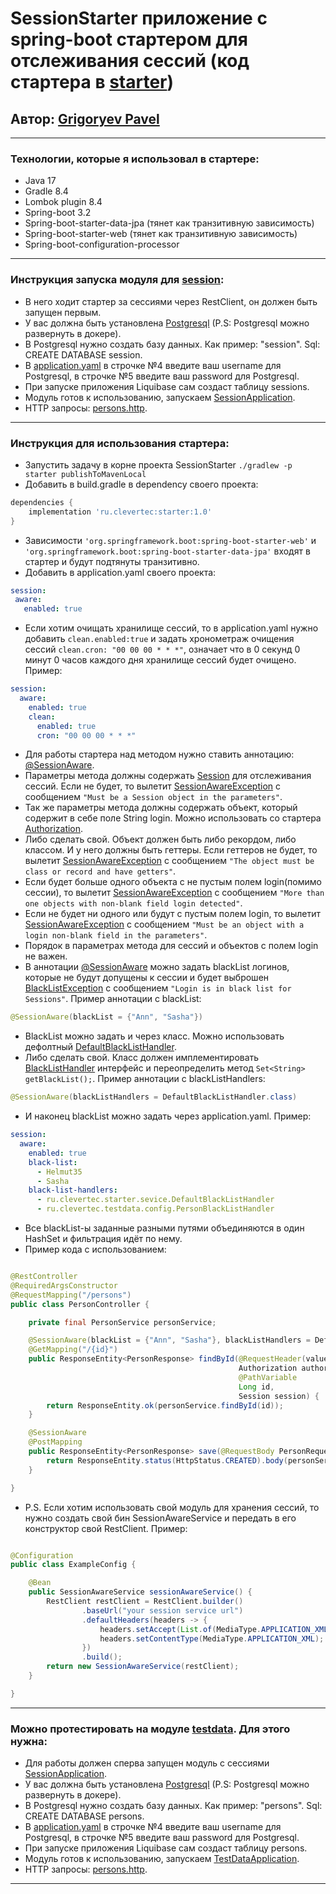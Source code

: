 # SessionStarter приложение с spring-boot стартером для отслеживания сессий (код стартера в [starter](starter/src/main/java/ru/clevertec/starter))

## Автор: [Grigoryev Pavel](https://pavelgrigoryev.github.io/GrigoryevPavel/)

***

### Технологии, которые я использовал в стартере:

* Java 17
* Gradle 8.4
* Lombok plugin 8.4
* Spring-boot 3.2
* Spring-boot-starter-data-jpa (тянет как транзитивную зависимость)
* Spring-boot-starter-web (тянет как транзитивную зависимость)
* Spring-boot-configuration-processor

***

### Инструкция запуска модуля для [session](session/src/main/java/ru/clevertec/session):

* В него ходит стартер за сессиями через RestClient, он должен быть запущен первым.
* У вас должна быть установлена [Postgresql](https://www.postgresql.org/download/) (P.S: Postgresql можно развернуть
  в докере).
* В Postgresql нужно создать базу данных. Как пример: "session". Sql: CREATE DATABASE session.
* В [application.yaml](session/src/main/resources/application.yaml) в строчке №4 введите ваш username для
  Postgresql, в строчке №5 введите ваш password для Postgresql.
* При запуске приложения Liquibase сам создаст таблицу sessions.
* Модуль готов к использованию,
  запускаем [SessionApplication](session/src/main/java/ru/clevertec/session/SessionApplication.java).
* HTTP запросы: [persons.http](session/src/main/resources/http/sessions.http).

***

### Инструкция для использования стартера:

* Запустить задачу в корне проекта SessionStarter `./gradlew -p starter publishToMavenLocal`
* Добавить в build.gradle в dependency своего проекта:

````groovy
dependencies {
    implementation 'ru.clevertec:starter:1.0'
}
````

* Зависимости `'org.springframework.boot:spring-boot-starter-web'`
  и `'org.springframework.boot:spring-boot-starter-data-jpa'` входят в стартер и будут подтянуты транзитивно.
* Добавить в application.yaml своего проекта:

 ````yaml
session:
  aware:
    enabled: true
````

* Если хотим очищать хранилище сессий, то в application.yaml нужно добавить `clean.enabled:true` и задать хронометраж
  очищения сессий `clean.cron: "00 00 00 * * *"`, означает что в 0 секунд 0 минут 0 часов каждого дня хранилище сессий
  будет очищено. Пример:

````yaml
session:
  aware:
    enabled: true
    clean:
      enabled: true
      cron: "00 00 00 * * *"
````

* Для работы стартера над методом нужно ставить
  аннотацию: [@SessionAware](starter/src/main/java/ru/clevertec/starter/annotation/SessionAware.java).
* Параметры метода должны содержать [Session](starter/src/main/java/ru/clevertec/starter/model/Session.java) для
  отслеживания сессий. Если не будет, то
  вылетит [SessionAwareException](starter/src/main/java/ru/clevertec/starter/exception/SessionAwareException.java) c
  сообщением `"Must be a Session object in the parameters"`.
* Так же параметры метода должны содержать объект, который содержит в себе поле String login. Можно использовать со
  стартера [Authorization](starter/src/main/java/ru/clevertec/starter/model/Authorization.java).
* Либо сделать свой. Объект должен быть либо рекордом, либо классом. И у него должны быть геттеры. Если геттеров не
  будет, то
  вылетит [SessionAwareException](starter/src/main/java/ru/clevertec/starter/exception/SessionAwareException.java) c
  сообщением `"The object must be class or record and have getters"`.
* Если будет больше одного объекта с не пустым полем login(помимо сессии), то вылетит
  [SessionAwareException](starter/src/main/java/ru/clevertec/starter/exception/SessionAwareException.java) c
  сообщением `"More than one objects with non-blank field login detected"`.
* Если не будет ни одного или будут с пустым полем login, то вылетит
  [SessionAwareException](starter/src/main/java/ru/clevertec/starter/exception/SessionAwareException.java) c
  сообщением `"Must be an object with a login non-blank field in the parameters"`.
* Порядок в параметрах метода для сессий и объектов с полем login не важен.
* В аннотации [@SessionAware](starter/src/main/java/ru/clevertec/starter/annotation/SessionAware.java) можно задать
  blackList логинов, которые не будут допущены к сессии и будет
  выброшен [BlackListException](starter/src/main/java/ru/clevertec/starter/exception/BlackListException.java) c
  сообщением `"Login is in black list for Sessions"`. Пример аннотации с blackList:

````java
@SessionAware(blackList = {"Ann", "Sasha"})
````

* BlackList можно задать и через класс. Можно использовать
  дефолтный [DefaultBlackListHandler](starter/src/main/java/ru/clevertec/starter/sevice/DefaultBlackListHandler.java).
* Либо сделать свой. Класс должен
  имплементировать [BlackListHandler](starter/src/main/java/ru/clevertec/starter/sevice/BlackListHandler.java) интерфейс
  и переопределить метод `Set<String> getBlackList();`. Пример аннотации с blackListHandlers:

````java
@SessionAware(blackListHandlers = DefaultBlackListHandler.class)
````

* И наконец blackList можно задать через application.yaml. Пример:

````yaml
session:
  aware:
    enabled: true
    black-list:
      - Helmut35
      - Sasha
    black-list-handlers:
      - ru.clevertec.starter.sevice.DefaultBlackListHandler
      - ru.clevertec.testdata.config.PersonBlackListHandler
````

* Все blackList-ы заданные разными путями объединяются в один HashSet и фильтрация идёт по нему.
* Пример кода с использованием:

````java

@RestController
@RequiredArgsConstructor
@RequestMapping("/persons")
public class PersonController {

    private final PersonService personService;

    @SessionAware(blackList = {"Ann", "Sasha"}, blackListHandlers = DefaultBlackListHandler.class)
    @GetMapping("/{id}")
    public ResponseEntity<PersonResponse> findById(@RequestHeader(value = HttpHeaders.AUTHORIZATION, required = false)
                                                   Authorization authorization,
                                                   @PathVariable
                                                   Long id,
                                                   Session session) {
        return ResponseEntity.ok(personService.findById(id));
    }

    @SessionAware
    @PostMapping
    public ResponseEntity<PersonResponse> save(@RequestBody PersonRequest request, Session session) {
        return ResponseEntity.status(HttpStatus.CREATED).body(personService.save(request));
    }

}
````

* P.S. Если хотим использовать свой модуль для хранения сессий, то нужно создать свой бин SessionAwareService и передать
  в его конструктор свой RestClient. Пример:

````java

@Configuration
public class ExampleConfig {

    @Bean
    public SessionAwareService sessionAwareService() {
        RestClient restClient = RestClient.builder()
                .baseUrl("your session service url")
                .defaultHeaders(headers -> {
                    headers.setAccept(List.of(MediaType.APPLICATION_XML));
                    headers.setContentType(MediaType.APPLICATION_XML);
                })
                .build();
        return new SessionAwareService(restClient);
    }

}
````

***

### Можно протестировать на модуле [testdata](testdata/src/main/java/ru/clevertec/testdata). Для этого нужна:

* Для работы должен сперва запущен модуль с
  сессиями [SessionApplication](session/src/main/java/ru/clevertec/session/SessionApplication.java).
* У вас должна быть установлена [Postgresql](https://www.postgresql.org/download/) (P.S: Postgresql можно развернуть
  в докере).
* В Postgresql нужно создать базу данных. Как пример: "persons". Sql: CREATE DATABASE persons.
* В [application.yaml](testdata/src/main/resources/application.yaml) в строчке №4 введите ваш username для
  Postgresql, в строчке №5 введите ваш password для Postgresql.
* При запуске приложения Liquibase сам создаст таблицу persons.
* Модуль готов к использованию,
  запускаем [TestDataApplication](testdata/src/main/java/ru/clevertec/testdata/TestDataApplication.java).
* HTTP запросы: [persons.http](testdata/src/main/resources/http/persons.http).

***
